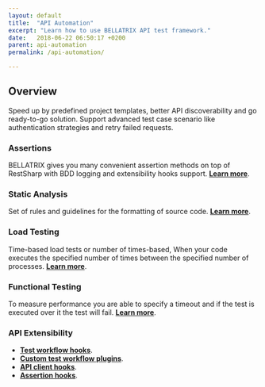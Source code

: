 ```yaml
---
layout: default
title:  "API Automation"
excerpt: "Learn how to use BELLATRIX API test framework."
date:   2018-06-22 06:50:17 +0200
parent: api-automation
permalink: /api-automation/

---
```

Overview
--------
Speed up by predefined project templates, better API discoverability and go ready-to-go solution. Support advanced test case scenario like authentication strategies and retry failed requests.

### Assertions ###
BELLATRIX gives you many convenient assertion methods on top of RestSharp with BDD logging and extensibility hooks support. [**Learn more**](/assertions.md).

### Static Analysis ###
Set of rules and guidelines for the formatting of source code. [**Learn more**](/static-analysis.md).

### Load Testing ###
Time-based load tests or number of times-based, When your code executes the specified number of times between the specified number of processes. [**Learn more**](/load-testing.md).

### Functional Testing ###
To measure performance you are able to specify a timeout and if the test is executed over it the test will fail. [**Learn more**](/measure-response-times.md).

### API Extensibility ###
- [**Test workflow hooks**](/extensibility-test-workflow-hooks.md).
- [**Custom test workflow plugins**](/extensibility-custom-test-workflow-plugins.md).
- [**API client hooks**](/extensibility-api-client-hooks.md).
- [**Assertion hooks**](/extensibility-assertion-hooks.md).